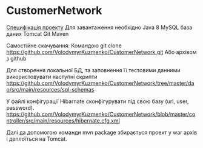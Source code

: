 # CustomerNetwork

[Специфікація проекту](https://github.com/VolodymyrKuzmenko/CustomerNetwork/wiki)
Для завантаження необхідно 
Java 8
MySQL база даних
Tomcat
Git
Maven

Самостійне скачування:
Командою git clone https://github.com/VolodymyrKuzmenko/CustomerNetwork.git
Або архівом з github

Для створення локальної БД, та заповнення її тестовими данними використовувати наступні скрипти
https://github.com/VolodymyrKuzmenko/CustomerNetwork/tree/master/dao/src/main/resources/sql-schemas

У файлі конфігурації Hibarnate сконфігурувати під свою базу (url, user, password).
https://github.com/VolodymyrKuzmenko/CustomerNetwork/blob/master/controller/src/main/resources/hibernate.cfg.xml

Далі да допомогою команди mvn package збирається проект у war архів і деплоїться на Tomcat.


